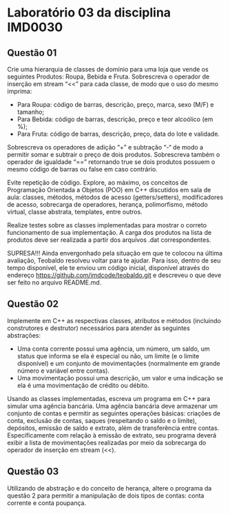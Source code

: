 # Laboratório 03 da disciplina IMD0030

## Questão 01
Crie uma hierarquia de classes de domínio para uma loja que vende os seguintes Produtos: Roupa,
Bebida e Fruta. Sobrescreva o operador de inserção em stream “<<” para cada classe, de modo que
o uso do mesmo imprima:

* Para Roupa: código de barras, descrição, preço, marca, sexo (M/F) e tamanho;
* Para Bebida: código de barras, descrição, preço e teor alcoólico (em %);
* Para Fruta: código de barras, descrição, preço, data do lote e validade.

Sobrescreva os operadores de adição “+” e subtração “-“ de modo a permitir somar e subtrair o preço
de dois produtos. Sobrescreva também o operador de igualdade “==” retornando true se dois
produtos possuem o mesmo código de barras ou false em caso contrário.

Evite repetição de código. Explore, ao máximo, os conceitos de Programação Orientada a Objetos
(POO) em C++ discutidos em sala de aula: classes, métodos, métodos de acesso (getters/setters),
modificadores de acesso, sobrecarga de operadores, herança, polimorfismo, método virtual, classe
abstrata, templates, entre outros.

Realize testes sobre as classes implementadas para mostrar o correto funcionamento de sua
implementação. A carga dos produtos na lista de produtos deve ser realizada a partir dos arquivos
.dat correspondentes.

SUPRESA!!! Ainda envergonhado pela situação em que te colocou na última avaliação, Teobaldo
resolveu voltar para te ajudar. Para isso, dentro de seu tempo disponível, ele te enviou um código
inicial, disponível através do endereço https://github.com/imdcode/teobaldo.git e descreveu o que
deve ser feito no arquivo README.md.

## Questão 02
Implemente em C++ as respectivas classes, atributos e métodos (incluindo construtores e destrutor)
necessários para atender às seguintes abstrações:

* Uma conta corrente possui uma agência, um número, um saldo, um status que informa se ela é
especial ou não, um limite (e o limite disponível) e um conjunto de movimentações (normalmente
em grande número e variável entre contas).
* Uma movimentação possui uma descrição, um valor e uma indicação se ela é uma movimentação
de crédito ou débito.

Usando as classes implementadas, escreva um programa em C++ para simular uma agência
bancária. Uma agência bancária deve armazenar um conjunto de contas e permitir as seguintes
operações básicas: criações de conta, exclusão de contas, saques (respeitando o saldo e o limite),
depósitos, emissão de saldo e extrato, além de transferência entre contas.
Especificamente com relação à emissão de extrato, seu programa deverá exibir a lista de
movimentações realizadas por meio da sobrecarga do operador de inserção em stream (<<).

## Questão 03
Utilizando de abstração e do conceito de herança, altere o programa da questão 2 para permitir a
manipulação de dois tipos de contas: conta corrente e conta poupança.